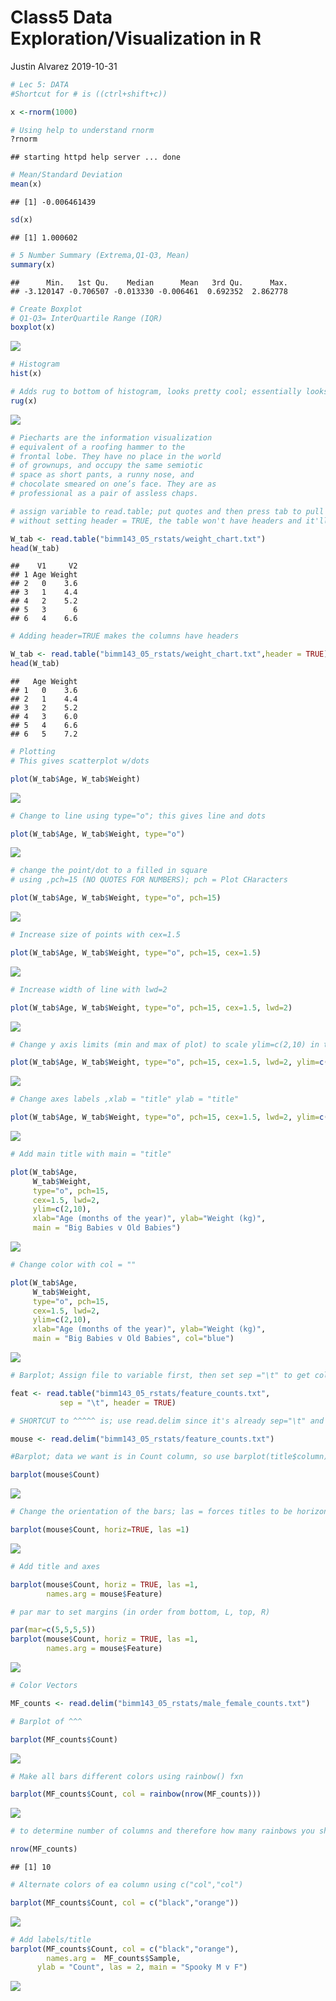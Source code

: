 Class5 Data Exploration/Visualization in R
================
Justin Alvarez
2019-10-31

``` r
# Lec 5: DATA 
#Shortcut for # is ((ctrl+shift+c))

x <-rnorm(1000)

# Using help to understand rnorm
?rnorm
```

    ## starting httpd help server ... done

``` r
# Mean/Standard Deviation
mean(x)
```

    ## [1] -0.006461439

``` r
sd(x)
```

    ## [1] 1.000602

``` r
# 5 Number Summary (Extrema,Q1-Q3, Mean)
summary(x)
```

    ##      Min.   1st Qu.    Median      Mean   3rd Qu.      Max. 
    ## -3.120147 -0.706507 -0.013330 -0.006461  0.692352  2.862778

``` r
# Create Boxplot
# Q1-Q3= InterQuartile Range (IQR)
boxplot(x)
```

![](Class05-Script_files/figure-gfm/unnamed-chunk-1-1.png)<!-- -->

``` r
# Histogram
hist(x)

# Adds rug to bottom of histogram, looks pretty cool; essentially looks like boxplot on x axis
rug(x)
```

![](Class05-Script_files/figure-gfm/unnamed-chunk-1-2.png)<!-- -->

``` r
# Piecharts are the information visualization
# equivalent of a roofing hammer to the
# frontal lobe. They have no place in the world
# of grownups, and occupy the same semiotic
# space as short pants, a runny nose, and
# chocolate smeared on one’s face. They are as
# professional as a pair of assless chaps.

# assign variable to read.table; put quotes and then press tab to pull up the file you want to import; you'll know it's correct
# without setting header = TRUE, the table won't have headers and it'll look weird

W_tab <- read.table("bimm143_05_rstats/weight_chart.txt")
head(W_tab)
```

    ##    V1     V2
    ## 1 Age Weight
    ## 2   0    3.6
    ## 3   1    4.4
    ## 4   2    5.2
    ## 5   3      6
    ## 6   4    6.6

``` r
# Adding header=TRUE makes the columns have headers

W_tab <- read.table("bimm143_05_rstats/weight_chart.txt",header = TRUE)
head(W_tab)
```

    ##   Age Weight
    ## 1   0    3.6
    ## 2   1    4.4
    ## 3   2    5.2
    ## 4   3    6.0
    ## 5   4    6.6
    ## 6   5    7.2

``` r
# Plotting
# This gives scatterplot w/dots

plot(W_tab$Age, W_tab$Weight)
```

![](Class05-Script_files/figure-gfm/unnamed-chunk-1-3.png)<!-- -->

``` r
# Change to line using type="o"; this gives line and dots

plot(W_tab$Age, W_tab$Weight, type="o")
```

![](Class05-Script_files/figure-gfm/unnamed-chunk-1-4.png)<!-- -->

``` r
# change the point/dot to a filled in square
# using ,pch=15 (NO QUOTES FOR NUMBERS); pch = Plot CHaracters

plot(W_tab$Age, W_tab$Weight, type="o", pch=15)
```

![](Class05-Script_files/figure-gfm/unnamed-chunk-1-5.png)<!-- -->

``` r
# Increase size of points with cex=1.5

plot(W_tab$Age, W_tab$Weight, type="o", pch=15, cex=1.5)
```

![](Class05-Script_files/figure-gfm/unnamed-chunk-1-6.png)<!-- -->

``` r
# Increase width of line with lwd=2

plot(W_tab$Age, W_tab$Weight, type="o", pch=15, cex=1.5, lwd=2)
```

![](Class05-Script_files/figure-gfm/unnamed-chunk-1-7.png)<!-- -->

``` r
# Change y axis limits (min and max of plot) to scale ylim=c(2,10) in this case

plot(W_tab$Age, W_tab$Weight, type="o", pch=15, cex=1.5, lwd=2, ylim=c(2,10))
```

![](Class05-Script_files/figure-gfm/unnamed-chunk-1-8.png)<!-- -->

``` r
# Change axes labels ,xlab = "title" ylab = "title"

plot(W_tab$Age, W_tab$Weight, type="o", pch=15, cex=1.5, lwd=2, ylim=c(2,10), xlab="Age (months of the year)", ylab="Weight (kg)")
```

![](Class05-Script_files/figure-gfm/unnamed-chunk-1-9.png)<!-- -->

``` r
# Add main title with main = "title"

plot(W_tab$Age, 
     W_tab$Weight, 
     type="o", pch=15, 
     cex=1.5, lwd=2, 
     ylim=c(2,10), 
     xlab="Age (months of the year)", ylab="Weight (kg)", 
     main = "Big Babies v Old Babies")
```

![](Class05-Script_files/figure-gfm/unnamed-chunk-1-10.png)<!-- -->

``` r
# Change color with col = ""

plot(W_tab$Age, 
     W_tab$Weight, 
     type="o", pch=15, 
     cex=1.5, lwd=2, 
     ylim=c(2,10), 
     xlab="Age (months of the year)", ylab="Weight (kg)", 
     main = "Big Babies v Old Babies", col="blue")
```

![](Class05-Script_files/figure-gfm/unnamed-chunk-1-11.png)<!-- -->

``` r
# Barplot; Assign file to variable first, then set sep ="\t" to get columns assigned appropriately and then header = TRUE

feat <- read.table("bimm143_05_rstats/feature_counts.txt",
           sep = "\t", header = TRUE)

# SHORTCUT to ^^^^^ is; use read.delim since it's already sep="\t" and header = TRUE; SAVES TIME, EFFICIENT

mouse <- read.delim("bimm143_05_rstats/feature_counts.txt")

#Barplot; data we want is in Count column, so use barplot(title$column)

barplot(mouse$Count)
```

![](Class05-Script_files/figure-gfm/unnamed-chunk-1-12.png)<!-- -->

``` r
# Change the orientation of the bars; las = forces titles to be horizontal

barplot(mouse$Count, horiz=TRUE, las =1)
```

![](Class05-Script_files/figure-gfm/unnamed-chunk-1-13.png)<!-- -->

``` r
# Add title and axes

barplot(mouse$Count, horiz = TRUE, las =1, 
        names.arg = mouse$Feature)

# par mar to set margins (in order from bottom, L, top, R)

par(mar=c(5,5,5,5))
barplot(mouse$Count, horiz = TRUE, las =1, 
        names.arg = mouse$Feature)
```

![](Class05-Script_files/figure-gfm/unnamed-chunk-1-14.png)<!-- -->

``` r
# Color Vectors

MF_counts <- read.delim("bimm143_05_rstats/male_female_counts.txt")

# Barplot of ^^^

barplot(MF_counts$Count)
```

![](Class05-Script_files/figure-gfm/unnamed-chunk-1-15.png)<!-- -->

``` r
# Make all bars different colors using rainbow() fxn

barplot(MF_counts$Count, col = rainbow(nrow(MF_counts)))
```

![](Class05-Script_files/figure-gfm/unnamed-chunk-1-16.png)<!-- -->

``` r
# to determine number of columns and therefore how many rainbows you should use

nrow(MF_counts)
```

    ## [1] 10

``` r
# Alternate colors of ea column using c("col","col")

barplot(MF_counts$Count, col = c("black","orange"))
```

![](Class05-Script_files/figure-gfm/unnamed-chunk-1-17.png)<!-- -->

``` r
# Add labels/title
barplot(MF_counts$Count, col = c("black","orange"),
        names.arg =  MF_counts$Sample,
      ylab = "Count", las = 2, main = "Spooky M v F")
```

![](Class05-Script_files/figure-gfm/unnamed-chunk-1-18.png)<!-- -->
